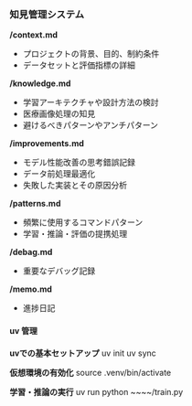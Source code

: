 ### 知見管理システム

**/context.md**
- プロジェクトの背景、目的、制約条件
- データセットと評価指標の詳細

**/knowledge.md**
- 学習アーキテクチャや設計方法の検討
- 医療画像処理の知見
- 避けるべきパターンやアンチパターン

**/improvements.md**
- モデル性能改善の思考錯誤記録
- データ前処理最適化
- 失敗した実装とその原因分析

**/patterns.md**
- 頻繁に使用するコマンドパターン
- 学習・推論・評価の提携処理

**/debag.md**
- 重要なデバッグ記録

**/memo.md**
- 進捗日記

#### **uv 管理**
**uvでの基本セットアップ**
uv init 
uv sync

**仮想環境の有効化**
source .venv/bin/activate

**学習・推論の実行**
uv run python ~~~~/train.py